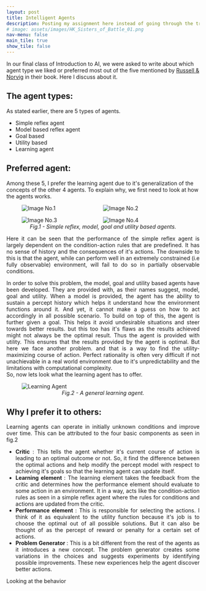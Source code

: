 ```yaml
---
layout: post
title: Intelligent Agents
description: Posting my assignment here instead of going through the trouble of making a PDF
# image: assets/images/HK_Sisters_of_Battle_01.png
nav-menu: false
main_tile: true
show_tile: false
---
```

In our final class of Introduction to AI, we were asked to write about which agent type we liked or preferred most out of the five mentioned by [Russell & Norvig](https://en.wikipedia.org/wiki/Intelligent_agent#CITEREFRussellNorvig2003) in their book. Here I discuss about it.

## The agent types:
As stated earlier, there are 5 types of agents.

* Simple reflex agent
* Model based reflex agent
* Goal based
* Utility based
* Learning agent

## Preferred agent:
Among these 5, I prefer the learning agent due to it's generalization of the concepts of the other 4 agents. To explain why, we first need to look at how the agents works.

<style>
img {
  display: block;
  margin-left: auto;
  margin-right: auto;
}
</style>

<figure>
<div style="display:flex">
    <div style="flex:1;padding:0 1% 0 0">    
        <img src = "{% link assets/alternate_images/LearningDiagram2.png %}" alt = "Image No.1">
    </div>
    <div style="flex:1; padding:0 1% 0 0">
        <img src = "{% link assets/alternate_images/LearningDiagram3.png %}" alt = "Image No.2">
    </div>
    </div>
    <div>
    <p></p>
    </div>
    <div style="display:flex">
    <div style="flex:1;padding:0 1% 0 0">    
        <img src = "{% link assets/alternate_images/LearningDiagram4.png %}" alt = "Image No.3">
    </div>
    <div style="flex:1; padding:0 1% 0 0">
        <img src = "{% link assets/alternate_images/LearningDiagram5.png %}" alt = "Image No.4">
    </div>
</div>
<figcaption align="center"><i>Fig.1 - Simple reflex, model, goal and utility based agents.</i></figcaption>
</figure>

<div>
<p></p>
</div>
<div style="text-align: justify">
Here it can be seen that the performance of the simple reflex agent is largely dependent on the condition-action rules that are predefined. It has no sense of history and the consequences of it's actions. The downside to this is that the agent, while can perform well in an extremely constrained (i.e fully observable) environment, will fail to do so in partially observable conditions.
</div>

<div>
<p></p>
</div>

<div style="text-align: justify">
In order to solve this problem, the model, goal and utility based agents have been developed. They are provided with, as their names suggest, model, goal and utility. When a model is provided, the agent has the ability to sustain a percept history which helps it understand how the environment functions around it. And yet, it cannot make a guess on how to act accordingly in all possible scenario. To build on top of this, the agent is further given a goal. This helps it avoid undesirable situations and steer towards better results. but this too has it's flaws as the results achieved might not always be the optimal result. Thus the agent is provided with utility. This ensures that the results provided by the agent is optimal. But here we face another problem. and that is a way to find the utility-maximizing course of action. Perfect rationality is often very difficult if not unachievable in a real world environment due to it's unpredictability and the limitations with computational complexity.
</div>
So, now lets look what the learning agent has to offer.
<div>
<p></p>
</div>

<figure>
    <div style="display:flex">
        <div style="flex:1;">
            <div style="flex:1; padding:0 3% 0 0;">
                <img 
                    style="display: block;margin-left: auto;margin-right: auto;width=10%;" 
                    src="{% link assets/images/LearningDiagram1.png %}" 
                    alt="Learning Agent"
                >
            </div>
        </div>
    </div>
    <figcaption align="center"><i>Fig.2 - A general learning agent.</i></figcaption>
</figure>

<div>
<p></p>
</div>

## Why I prefer it to others:

<div style="text-align: justify">
Learning agents can operate in initially unknown conditions and improve over time. This can be attributed to the four basic components as seen in fig.2

* <b>Critic </b>: This tells the agent whether it's current course of action is leading to an optimal outcome or not. So, it find the difference between the optimal actions and help modify the percept model with respect to achieving it's goals so that the learning agent can update itself.
* <b>Learning element </b>: The learning element takes the feedback from the critic and determines how the performance element should evaluate to some action in an environment. It in a way, acts like the condition-action rules as seen in a simple reflex agent where the rules for conditions and actions are updated from the critic.
* <b>Performance element </b>: This is responsible for selecting the actions. I think of it as equivalent to the utility function because it's job is to choose the optimal out of all possible solutions. But it can also be thought of as the percept of reward or penalty for a certain set of actions.
* <b>Problem Generator </b>: This is a bit different from the rest of the agents as it introduces a new concept. The problem generator creates some variations in the choices and suggests experiments by identifying possible improvements. These new experiences help the agent discover better actions.

</div>

Looking at the behavior 